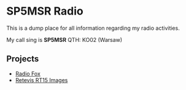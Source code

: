 # SP5MSR Radio

This is a dump place for all information regarding my radio activities.

My call sing is **SP5MSR** QTH: KO02 (Warsaw)

## Projects

- [Radio Fox](./projects/fox/README.md)
- [Retevis RT15 Images](./fm_radio/chirp)